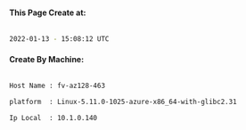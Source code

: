 
   
#### This Page Create at:

```bash

2022-01-13 - 15:08:12 UTC

```

#### Create By Machine:

```bash

Host Name : fv-az128-463

platform  : Linux-5.11.0-1025-azure-x86_64-with-glibc2.31

Ip Local  : 10.1.0.140

```

